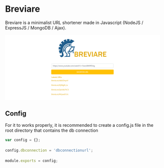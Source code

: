 # Breviare

Breviare is a minimalist URL shortener made in Javascript (NodeJS / ExpressJS / MongoDB / Ajax).

![alt text](ignore_it/display.PNG)

## Config

For it to works properly, it is recommended to create a config.js file in the root directory that contains the db connection

```javascript
var config = {};

config.dbconnection = 'dbconnectionurl';

module.exports = config;
```
